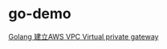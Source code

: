 # go-demo
[Golang 建立AWS VPC Virtual private gateway](https://matthung0807.blogspot.com/2023/02/go-create-aws-vpc-virtual-private-gateway.html)
